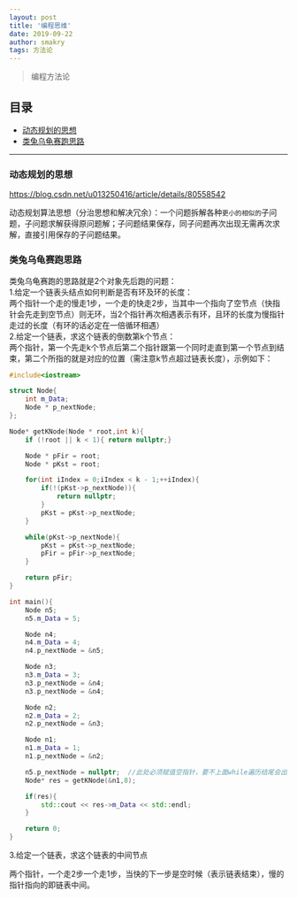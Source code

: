 ```yaml
---
layout: post
title: '编程思维'
date: 2019-09-22
author: smakry
tags: 方法论
---
```


> 编程方法论    

## 目录  

- [动态规划的思想](#list_1)
- [类兔乌龟赛跑思路](#list_2)

--- 

### <span id = "list_1"></span>动态规划的思想  

<https://blog.csdn.net/u013250416/article/details/80558542>  

动态规划算法思想（分治思想和解决冗余）：一个问题拆解各种`更小的相似的`子问题，子问题求解获得原问题解；子问题结果保存，同子问题再次出现无需再次求解，直接引用保存的子问题结果。

### <span id = "list_2"></span>类兔乌龟赛跑思路  

类兔乌龟赛跑的思路就是2个对象先后跑的问题：  
1.给定一个链表头结点如何判断是否有环及环的长度：    
两个指针一个走的慢走1步，一个走的快走2步，当其中一个指向了空节点（快指针会先走到空节点）则无环，当2个指针再次相遇表示有环，且环的长度为慢指针走过的长度（有环的话必定在一倍循环相遇）  
2.给定一个链表，求这个链表的倒数第k个节点：  
两个指针，第一个先走k个节点后第二个指针跟第一个同时走直到第一个节点到结束，第二个所指的就是对应的位置（需注意k节点超过链表长度），示例如下：  

```cpp
#include<iostream>

struct Node{
    int m_Data;
    Node * p_nextNode;
};

Node* getKNode(Node * root,int k){
    if (!root || k < 1){ return nullptr;}

    Node * pFir = root;
    Node * pKst = root;

    for(int iIndex = 0;iIndex < k - 1;++iIndex){
        if(!(pKst->p_nextNode)){
            return nullptr;
        }
        pKst = pKst->p_nextNode;
    }

    while(pKst->p_nextNode){
        pKst = pKst->p_nextNode;
        pFir = pFir->p_nextNode;
    }

    return pFir;
}

int main(){
    Node n5;
    n5.m_Data = 5;

    Node n4;
    n4.m_Data = 4;
    n4.p_nextNode = &n5;

    Node n3;
    n3.m_Data = 3;
    n3.p_nextNode = &n4;
    n3.p_nextNode = &n4;

    Node n2;
    n2.m_Data = 2;
    n2.p_nextNode = &n3;

    Node n1;
    n1.m_Data = 1;
    n1.p_nextNode = &n2;

    n5.p_nextNode = nullptr;  //此处必须赋值空指针，要不上面while遍历结尾会出现访问0xCCCCCCCC（野指针）
    Node* res = getKNode(&n1,8);

    if(res){
        std::cout << res->m_Data << std::endl;
    }

    return 0;
}

```  

3.给定一个链表，求这个链表的中间节点  

两个指针，一个走2步一个走1步，当快的下一步是空时候（表示链表结束），慢的指针指向的即链表中间。  
